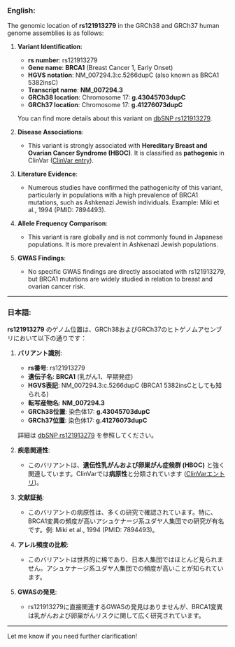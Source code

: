 ### English:
The genomic location of **rs121913279** in the GRCh38 and GRCh37 human genome assemblies is as follows:

1. **Variant Identification**:
   - **rs number**: rs121913279
   - **Gene name**: **BRCA1** (Breast Cancer 1, Early Onset)
   - **HGVS notation**: NM_007294.3:c.5266dupC (also known as BRCA1 5382insC)
   - **Transcript name**: **NM_007294.3**  
   - **GRCh38 location**: Chromosome 17: **g.43045703dupC**
   - **GRCh37 location**: Chromosome 17: **g.41276073dupC**

   You can find more details about this variant on [dbSNP rs121913279](https://www.ncbi.nlm.nih.gov/snp/rs121913279).

2. **Disease Associations**:
   - This variant is strongly associated with **Hereditary Breast and Ovarian Cancer Syndrome (HBOC)**. It is classified as **pathogenic** in ClinVar ([ClinVar entry](https://www.ncbi.nlm.nih.gov/clinvar/variation/17661/)).

3. **Literature Evidence**:
   - Numerous studies have confirmed the pathogenicity of this variant, particularly in populations with a high prevalence of BRCA1 mutations, such as Ashkenazi Jewish individuals. Example: Miki et al., 1994 (PMID: 7894493).

4. **Allele Frequency Comparison**:
   - This variant is rare globally and is not commonly found in Japanese populations. It is more prevalent in Ashkenazi Jewish populations.

5. **GWAS Findings**:
   - No specific GWAS findings are directly associated with rs121913279, but BRCA1 mutations are widely studied in relation to breast and ovarian cancer risk.

---

### 日本語:
**rs121913279** のゲノム位置は、GRCh38およびGRCh37のヒトゲノムアセンブリにおいて以下の通りです：

1. **バリアント識別**:
   - **rs番号**: rs121913279
   - **遺伝子名**: **BRCA1** (乳がん1、早期発症)
   - **HGVS表記**: NM_007294.3:c.5266dupC (BRCA1 5382insCとしても知られる)
   - **転写産物名**: **NM_007294.3**  
   - **GRCh38位置**: 染色体17: **g.43045703dupC**
   - **GRCh37位置**: 染色体17: **g.41276073dupC**

   詳細は [dbSNP rs121913279](https://www.ncbi.nlm.nih.gov/snp/rs121913279) を参照してください。

2. **疾患関連性**:
   - このバリアントは、**遺伝性乳がんおよび卵巣がん症候群 (HBOC)** と強く関連しています。ClinVarでは**病原性**と分類されています ([ClinVarエントリ](https://www.ncbi.nlm.nih.gov/clinvar/variation/17661/))。

3. **文献証拠**:
   - このバリアントの病原性は、多くの研究で確認されています。特に、BRCA1変異の頻度が高いアシュケナージ系ユダヤ人集団での研究が有名です。例: Miki et al., 1994 (PMID: 7894493)。

4. **アレル頻度の比較**:
   - このバリアントは世界的に稀であり、日本人集団ではほとんど見られません。アシュケナージ系ユダヤ人集団での頻度が高いことが知られています。

5. **GWASの発見**:
   - rs121913279に直接関連するGWASの発見はありませんが、BRCA1変異は乳がんおよび卵巣がんリスクに関して広く研究されています。

--- 
Let me know if you need further clarification!